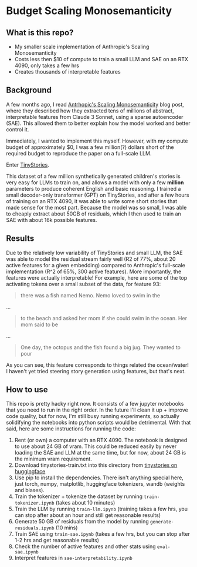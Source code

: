 # Budget Scaling Monosemanticity

## What is this repo?
- My smaller scale implementation of Anthropic's Scaling Monosemanticity
- Costs less then $10 of compute to train a small LLM and SAE on an RTX 4090, only takes a few hrs
- Creates thousands of interpretable features
## Background
A few months ago, I read [Antrhopic's Scaling Monosemanticity](https://transformer-circuits.pub/2024/scaling-monosemanticity/) blog post, where they described how they extracted tens of millions of abstract, interpretable features from Claude 3 Sonnet, using a sparse autoencoder (SAE). This allowed them to better explain how the model worked and better control it.

Immediately, I wanted to implement this myself. However, with my compute budget of approximately $0, I was a few million(?) dollars short of the required budget to reproduce the paper on a full-scale LLM. 

Enter [TinyStories](https://huggingface.co/datasets/roneneldan/TinyStories).

This dataset of a few million synthetically generated children's stories is very easy for LLMs to train on, and allows a model with only a few **million** parameters to produce coherent English and basic reasoning. I trained a small decoder-only transformer (GPT) on TinyStories, and after a few hours of training on an RTX 4090, it was able to write some short stories that made sense for the most part. Because the model was so small, I was able to cheaply extract about 50GB of residuals, which I then used to train an SAE with about 16k possible features.

## Results
Due to the relatively low variability of TinyStories and small LLM, the SAE was able to model the residual stream fairly well (R2 of 77%, about 20 active features for a given embedding) compared to Anthropic's full-scale implementation (R^2 of 65%, 300 active features). More importantly, the features were actually interpretable! For example, here are some of the top activating tokens over a small subset of the data, for feature 93:

> there was a fish named Nemo. Nemo loved to swim in the

...

> to the beach and asked her mom if she could swim in the ocean. Her mom said to be

...

> One day, the octopus and the fish found a big jug. They wanted to pour


As you can see, this feature corresponds to things related the ocean/water! I haven't yet tried steering story generation using features, but that's next.

## How to use
This repo is pretty hacky right now. It consists of a few jupyter notebooks that you need to run in the right order. In the future I'll clean it up + improve code quality, but for now, I'm still busy running experiments, so actually solidifying the notebooks into python scripts would be detrimental. With that said, here are some instructions for running the code:

1. Rent (or own) a computer with an RTX 4090. The notebook is designed to use about 24 GB of vram. This could be reduced easily by never loading the SAE and LLM at the same time, but for now, about 24 GB is the minimum vram requirement.
2. Download tinystories-train.txt into this directory from [tinystories on huggingface](https://huggingface.co/datasets/roneneldan/TinyStories/tree/main)
3. Use pip to install the dependencies. There isn't anything special here, just torch, numpy, matplotlib, huggingface tokenizers, wandb (weights and biases).
4. Train the tokenizer + tokenize the dataset by running `train-tokenizer.ipynb` (takes about 10 minutes)
5. Train the LLM by running `train-llm.ipynb` (training takes a few hrs, you can stop after about an hour and still get reasonable results)
6. Generate 50 GB of residuals from the model by running `generate-residuals.ipynb` (10 mins)
7. Train SAE using `train-sae.ipynb` (takes a few hrs, but you can stop after 1-2 hrs and get reasonable results)
8. Check the number of active features and other stats using `eval-sae.ipynb`
9. Interpret features in `sae-interpretability.ipynb`
